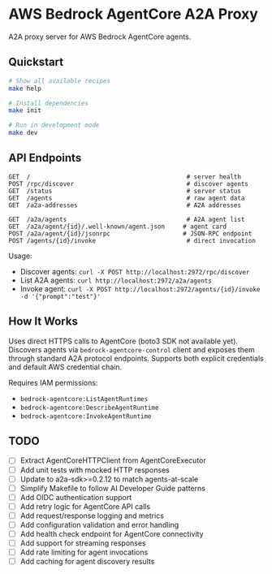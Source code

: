 # AWS Bedrock AgentCore A2A Proxy

A2A proxy server for AWS Bedrock AgentCore agents.

## Quickstart

```bash
# Show all available recipes
make help

# Install dependencies
make init

# Run in development mode
make dev
```

## API Endpoints

```
GET  /                                           # server health
POST /rpc/discover                               # discover agents
GET  /status                                     # server status
GET  /agents                                     # raw agent data
GET  /a2a-addresses                              # A2A addresses

GET  /a2a/agents                                 # A2A agent list
GET  /a2a/agent/{id}/.well-known/agent.json     # agent card
POST /a2a/agent/{id}/jsonrpc                    # JSON-RPC endpoint
POST /agents/{id}/invoke                         # direct invocation
```

Usage:
- Discover agents: `curl -X POST http://localhost:2972/rpc/discover`
- List A2A agents: `curl http://localhost:2972/a2a/agents`
- Invoke agent: `curl -X POST http://localhost:2972/agents/{id}/invoke -d '{"prompt":"test"}'`

## How It Works

Uses direct HTTPS calls to AgentCore (boto3 SDK not available yet). Discovers agents via `bedrock-agentcore-control` client and exposes them through standard A2A protocol endpoints. Supports both explicit credentials and default AWS credential chain.

Requires IAM permissions:
- `bedrock-agentcore:ListAgentRuntimes`
- `bedrock-agentcore:DescribeAgentRuntime` 
- `bedrock-agentcore:InvokeAgentRuntime`

## TODO

- [ ] Extract AgentCoreHTTPClient from AgentCoreExecutor
- [ ] Add unit tests with mocked HTTP responses  
- [ ] Update to a2a-sdk>=0.2.12 to match agents-at-scale
- [ ] Simplify Makefile to follow AI Developer Guide patterns
- [ ] Add OIDC authentication support
- [ ] Add retry logic for AgentCore API calls
- [ ] Add request/response logging and metrics
- [ ] Add configuration validation and error handling
- [ ] Add health check endpoint for AgentCore connectivity
- [ ] Add support for streaming responses
- [ ] Add rate limiting for agent invocations
- [ ] Add caching for agent discovery results